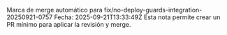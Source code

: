Marca de merge automático para fix/no-deploy-guards-integration-20250921-0757
Fecha: 2025-09-21T13:33:49Z
Esta nota permite crear un PR mínimo para aplicar la revisión y merge.
